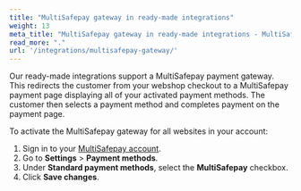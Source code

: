 ```yaml
---
title: "MultiSafepay gateway in ready-made integrations"
weight: 13
meta_title: "MultiSafepay gateway in ready-made integrations - MultiSafepay Docs"
read_more: "."
url: '/integrations/multisafepay-gateway/'
---
```


Our ready-made integrations support a MultiSafepay payment gateway. This redirects the customer from your webshop checkout to a MultiSafepay payment page displaying all of your activated payment methods. The customer then selects a payment method and completes payment on the payment page. 

To activate the MultiSafepay gateway for all websites in your account:

1. Sign in to your [MultiSafepay account](https://merchant.multisafepay.com/).
2. Go to **Settings** > **Payment methods**.
3. Under **Standard payment methods**, select the **MultiSafepay** checkbox.
4. Click **Save changes**.